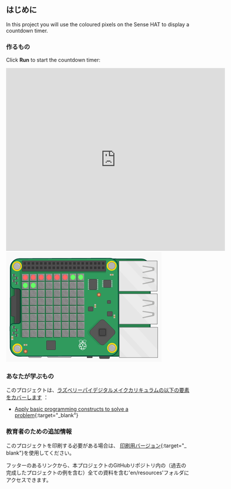 ## はじめに

In this project you will use the coloured pixels on the Sense HAT to display a countdown timer.

### 作るもの

Click **Run** to start the countdown timer:

<div class="trinket">
  <iframe src="https://trinket.io/embed/python/dfdfcc6814?outputOnly=true&start=result" width="600" height="500" frameborder="0" marginwidth="0" marginheight="0" allowfullscreen mark="crwd-mark">
</iframe> <img src="images/timer-final.png" />
</div>

### あなたが学ぶもの

このプロジェクトは、[ラズベリーパイデジタルメイクカリキュラムの以下の要素をカバーします](http://rpf.io/curriculum) ：

+ [Apply basic programming constructs to solve a problem](https://www.raspberrypi.org/curriculum/programming/builder){:target="_blank"}

### 教育者のための追加情報

このプロジェクトを印刷する必要がある場合は、 [印刷用バージョン](https://projects.raspberrypi.org/en/projects/countdown-timer/print){:target="_ blank"}を使用してください。

フッターのあるリンクから、本プロジェクトのGitHubリポジトリ内の（過去の完成したプロジェクトの例を含む）全ての資料を含む'en/resources'フォルダにアクセスできます。